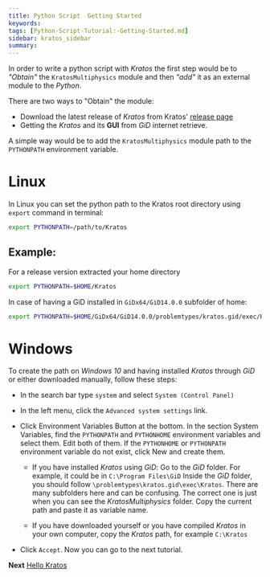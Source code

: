 ```yaml
---
title: Python Script  Getting Started
keywords: 
tags: [Python-Script-Tutorial:-Getting-Started.md]
sidebar: kratos_sidebar
summary: 
---
```


In order to write a python script with *Kratos* the first step would be to *"Obtain"* the `KratosMultiphysics` module and then *"add"* it as an external module to the *Python*. 

There are two ways to "Obtain" the module:

- Download the latest release of *Kratos* from Kratos' [release page](https://github.com/KratosMultiphysics/Kratos/releases)
- Getting the *Kratos* and its **GUI** from *GiD* internet retrieve.

A simple way would be to add the `KratosMultiphysics` module path to the `PYTHONPATH` environment variable. 

# Linux
In Linux you can set the python path to the Kratos root directory using `export` command in terminal:

```bash
export PYTHONPATH=/path/to/Kratos
```
## Example:
For a release version extracted your home directory
```bash
export PYTHONPATH=$HOME/Kratos
```
In case of having a GiD installed in `GiDx64/GiD14.0.0` subfolder of home: 
```bash
export PYTHONPATH=$HOME/GiDx64/GiD14.0.0/problemtypes/kratos.gid/exec/Kratos
```
# Windows

To create the path on *Windows 10* and having installed *Kratos* through *GiD* or either downloaded manually, follow these steps:

- In the search bar type `system` and select `System (Control Panel)`
- In the left menu, click the `Advanced system settings` link.
- Click Environment Variables Button at the bottom. In the section System Variables, find the `PYTHONPATH` and `PYTHONHOME` environment variables and select them. Edit both of them. If the `PYTHONHOME` or `PYTHONPATH` environment variable do not exist, click New and create them.

   - If you have installed *Kratos* using *GiD*:
Go to the *GiD* folder. For example, it could be in `C:\Program Files\GiD`
Inside the *GiD* folder, you should follow `\problemtypes\kratos.gid\exec\Kratos`. There are many subfolders here and can be confusing. The correct one is just when you can see the *KratosMultiphysics* folder.
Copy the current path and paste it as variable name.

   - If you have downloaded yourself or you have compiled *Kratos* in your own computer, copy the *Kratos* path, for example `C:\Kratos`

- Click `Accept`. Now you can go to the next tutorial.

**Next** [Hello Kratos](https://github.com/KratosMultiphysics/Kratos/wiki/Python-Script-Tutorial:-Hello-Kratos)